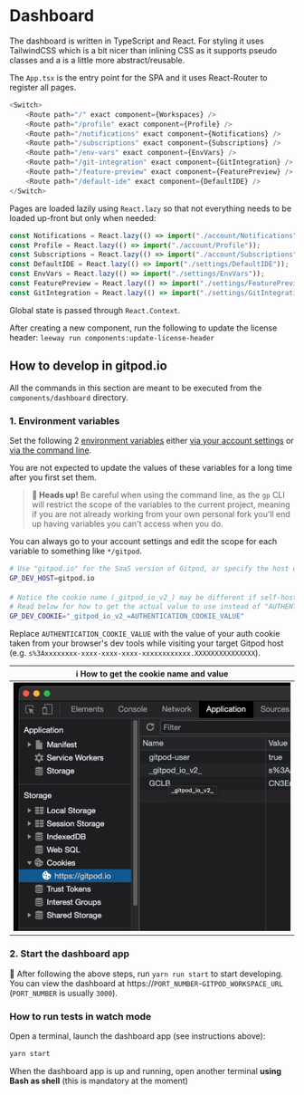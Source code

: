 # Dashboard

The dashboard is written in TypeScript and React. For styling it uses TailwindCSS which is a bit nicer than inlining CSS as it supports pseudo classes and a is a little more abstract/reusable.

The `App.tsx` is the entry point for the SPA and it uses React-Router to register all pages.

```ts
<Switch>
    <Route path="/" exact component={Workspaces} />
    <Route path="/profile" exact component={Profile} />
    <Route path="/notifications" exact component={Notifications} />
    <Route path="/subscriptions" exact component={Subscriptions} />
    <Route path="/env-vars" exact component={EnvVars} />
    <Route path="/git-integration" exact component={GitIntegration} />
    <Route path="/feature-preview" exact component={FeaturePreview} />
    <Route path="/default-ide" exact component={DefaultIDE} />
</Switch>
```

Pages are loaded lazily using `React.lazy` so that not everything needs to be loaded up-front but only when needed:

```ts
const Notifications = React.lazy(() => import("./account/Notifications"));
const Profile = React.lazy(() => import("./account/Profile"));
const Subscriptions = React.lazy(() => import("./account/Subscriptions"));
const DefaultIDE = React.lazy(() => import("./settings/DefaultIDE"));
const EnvVars = React.lazy(() => import("./settings/EnvVars"));
const FeaturePreview = React.lazy(() => import("./settings/FeaturePreview"));
const GitIntegration = React.lazy(() => import("./settings/GitIntegration"));
```

Global state is passed through `React.Context`.

After creating a new component, run the following to update the license header:
`leeway run components:update-license-header`

## How to develop in gitpod.io

All the commands in this section are meant to be executed from the `components/dashboard` directory.

### 1. Environment variables

Set the following 2 [environment variables](https://www.gitpod.io/docs/environment-variables) either [via your account settings](https://gitpod.io/variables) or [via the command line](https://www.gitpod.io/docs/environment-variables#using-the-command-line-gp-env).

You are not expected to update the values of these variables for a long time after you first set them.

> **🚨 Heads up!** Be careful when using the command line, as the `gp` CLI will restrict the scope of the variables to the current project, meaning if you are not already working from your own personal fork you'll end up having variables you can't access when you do.

You can always go to your account settings and edit the scope for each variable to something like `*/gitpod`.

```bash
# Use "gitpod.io" for the SaaS version of Gitpod, or specify the host of your self-hosted gitpod
GP_DEV_HOST=gitpod.io

# Notice the cookie name (_gitpod_io_v2_) may be different if self-hosted.
# Read below for how to get the actual value to use instead of "AUTHENTICATION_COOKIE_VALUE"
GP_DEV_COOKIE="_gitpod_io_v2_=AUTHENTICATION_COOKIE_VALUE"
```

Replace `AUTHENTICATION_COOKIE_VALUE` with the value of your auth cookie taken from your browser's dev tools while visiting your target Gitpod host (e.g. `s%3Axxxxxxxx-xxxx-xxxx-xxxx-xxxxxxxxxxxx.XXXXXXXXXXXXXXX`).

| ℹ️ How to get the cookie name and value                                    |
| -------------------------------------------------------------------------- |
| ![Where to get the auth cookie name and value from](how-to-get-cookie.png) |

### 2. Start the dashboard app

🚀 After following the above steps, run `yarn run start` to start developing.
You can view the dashboard at https://`PORT_NUMBER`-`GITPOD_WORKSPACE_URL` (`PORT_NUMBER` is usually `3000`).

### How to run tests in watch mode

Open a terminal, launch the dashboard app (see instructions above):

```sh
yarn start
```

When the dashboard app is up and running, open another terminal **using Bash as shell** (this is mandatory at the moment)
